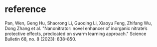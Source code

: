 # reference
Pan, Wen, Geng Hu, Shaorong Li, Guoqing Li, Xiaoyu Feng, Zhifang Wu, Dong Zhang et al. "Nanonitrator: novel enhancer of inorganic nitrate’s protective effects, predicated on swarm learning approach." Science Bulletin 68, no. 8 (2023): 838-850.
